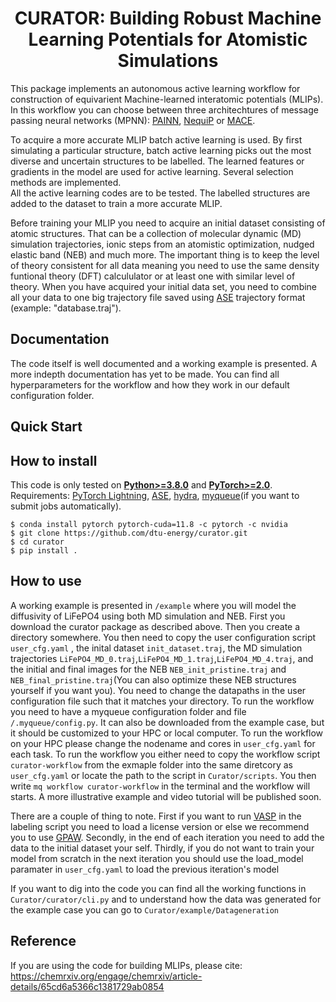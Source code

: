 # <div align="center">CURATOR: Building Robust Machine Learning Potentials for Atomistic Simulations</div>
This package implements an autonomous active learning workflow for construction of equivarient Machine-learned interatomic potentials (MLIPs). In this workflow you can choose between three architechtures of message passing neural networks (MPNN): [PAINN](https://arxiv.org/abs/2102.03150), [NequiP](https://arxiv.org/abs/2101.03164) or [MACE](https://arxiv.org/abs/2206.07697).

To acquire a more accurate MLIP batch active learning is used. By first simulating a particular structure, batch active learning picks out the most diverse and uncertain structures to be labelled. The learned features or gradients in the model are used for active learning. Several selection methods are implemented.  
All the active learning codes are to be tested.
The labelled structures are added to the dataset to train a more accurate MLIP.

Before training your MLIP you need to acquire an initial dataset consisting of atomic structures. That can be a collection of molecular dynamic (MD) simulation trajectories, ionic steps from an atomistic optimization, nudged elastic band (NEB) and much more. The important thing is to keep the level of theory consistent for all data meaning you need to use the same density funtional theory (DFT) calcululator or at least one with similar level of theory. When you have acquired your initial data set, you need to combine all your data to one big trajectory file saved using [ASE](https://iopscience.iop.org/article/10.1088/1361-648X/aa680e) trajectory format (example: "database.traj").

## <div align="left">Documentation</div>
The code itself is well documented and a working example is presented. A more indepth documentation has yet to be made. You can find all hyperparameters for the workflow and how they work in our default configuration folder.

## <div align="left">Quick Start</div>


## <div align="left">How to install</div>

This code is only tested on [**Python>=3.8.0**](https://www.python.org/) and [**PyTorch>=2.0**](https://pytorch.org/get-started/locally/).  
Requirements: [PyTorch Lightning](https://lightning.ai/), [ASE](https://wiki.fysik.dtu.dk/ase/index.html),
[hydra](https://hydra.cc/), [myqueue](https://myqueue.readthedocs.io/en/latest/installation.html)(if you want to submit jobs automatically).

```
$ conda install pytorch pytorch-cuda=11.8 -c pytorch -c nvidia
$ git clone https://github.com/dtu-energy/curator.git
$ cd curator 
$ pip install .
```

## <div align="left">How to use</div>
A working example is presented in `/example` where you will model the diffusivity of LiFePO4 using both MD simulation and NEB. 
First you download the curator package as described above. Then you create a directory somewhere. You then need to copy the user configuration script `user_cfg.yaml` , the inital dataset `init_dataset.traj`, the MD simulation trajectories `LiFePO4_MD_0.traj`,`LiFePO4_MD_1.traj`,`LiFePO4_MD_4.traj`, and the initial and final images for the NEB `NEB_init_pristine.traj` and `NEB_final_pristine.traj`(You can also optimize these NEB structures yourself if you want you). You need to change the datapaths in the user configuration file such that it matches your directory. To run the workflow you need to have a myqueue configuration folder and file `/.myqueue/config.py`. It can also be downloaded from the example case, but it should be customized to your HPC or local computer. To run the workflow on your HPC please change the nodename and cores in `user_cfg.yaml` for each task. To run the workflow you either need to copy the workflow script `curator-workflow` from the exmaple folder into the same diretcory as `user_cfg.yaml` or locate the path to the script in `Curator/scripts`. You then write `mq workflow curator-workflow` in the terminal and the workflow will starts. A more illustrative example and video tutorial will be published soon. 

There are a couple of thing to note. First if you want to run [VASP](https://www.vasp.at/) in the labeling script you need to load a license version or else we recommend you to use [GPAW](https://wiki.fysik.dtu.dk/gpaw/). Secondly, in the end of each iteration you need to add the data to the initial dataset your self. Thirdly, if you do not want to train your model from scratch in the next iteration you should use the load_model paramater in `user_cfg.yaml` to load the previous iteration's model

If you want to dig into the code you can find all the working functions in `Curator/curator/cli.py` and to understand how the data was generated for the example case you can go to `Curator/example/Datageneration`

## <div align="left">Reference</div>
If you are using the code for building MLIPs, please cite:
https://chemrxiv.org/engage/chemrxiv/article-details/65cd6a5366c1381729ab0854